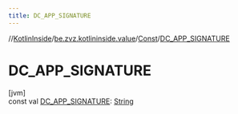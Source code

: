 ```yaml
---
title: DC_APP_SIGNATURE
---
```

//[KotlinInside](../../../index.html)/[be.zvz.kotlininside.value](../index.html)/[Const](index.html)/[DC_APP_SIGNATURE](-d-c_-a-p-p_-s-i-g-n-a-t-u-r-e.html)



# DC_APP_SIGNATURE



[jvm]\
const val [DC_APP_SIGNATURE](-d-c_-a-p-p_-s-i-g-n-a-t-u-r-e.html): [String](https://kotlinlang.org/api/latest/jvm/stdlib/kotlin/-string/index.html)





